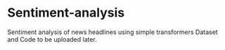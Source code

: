 # Sentiment-analysis
Sentiment analysis of news headlines using simple transformers
Dataset and Code to be uploaded later.
